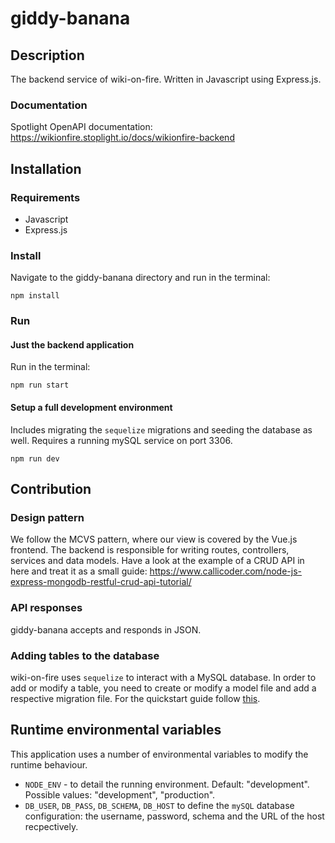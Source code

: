 # giddy-banana
## Description
The backend service of wiki-on-fire. Written in Javascript using Express.js.

### Documentation
Spotlight OpenAPI documentation: https://wikionfire.stoplight.io/docs/wikionfire-backend
## Installation
### Requirements
* Javascript
* Express.js

### Install
Navigate to the giddy-banana directory and run in the terminal:
```
npm install
```

### Run
#### Just the backend application
Run in the terminal:
```
npm run start
```

#### Setup a full development environment
Includes migrating the `sequelize` migrations and seeding the database as well. Requires a running mySQL service on port 3306.
```
npm run dev
```

## Contribution
### Design pattern
We follow the MCVS pattern, where our view is covered by the Vue.js frontend. The backend is responsible for writing routes, controllers, services and data models. Have a look at the example of a CRUD API in here and treat it as a small guide: https://www.callicoder.com/node-js-express-mongodb-restful-crud-api-tutorial/

### API responses
giddy-banana accepts and responds in JSON.

### Adding tables to the database
wiki-on-fire uses `sequelize` to interact with a MySQL database. In order to add or modify a table, you need to create or modify a model file and add a respective migration file. For the quickstart guide follow [this](https://sequelize.org/master/manual/migrations.html).

## Runtime environmental variables
This application uses a number of environmental variables to modify the runtime behaviour.
* `NODE_ENV` - to detail the running environment. Default: "development". Possible values: "development", "production".
* `DB_USER`, `DB_PASS`, `DB_SCHEMA`, `DB_HOST` to define the `mySQL` database configuration: the username, password, schema and the URL of the host recpectively.
